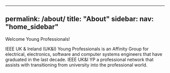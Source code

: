 ---
permalink: /about/
title: "About"
sidebar:
  nav: "home_sidebar"
 ---
Welcome Young Professionals!

IEEE UK & Ireland (UK&I) Young Professionals is an Affinity Group for electrical, electronics, software and computer systems engineers that have graduated in the last decade. IEEE UK&I YP a professional network that assists with transitioning from university into the professional world.